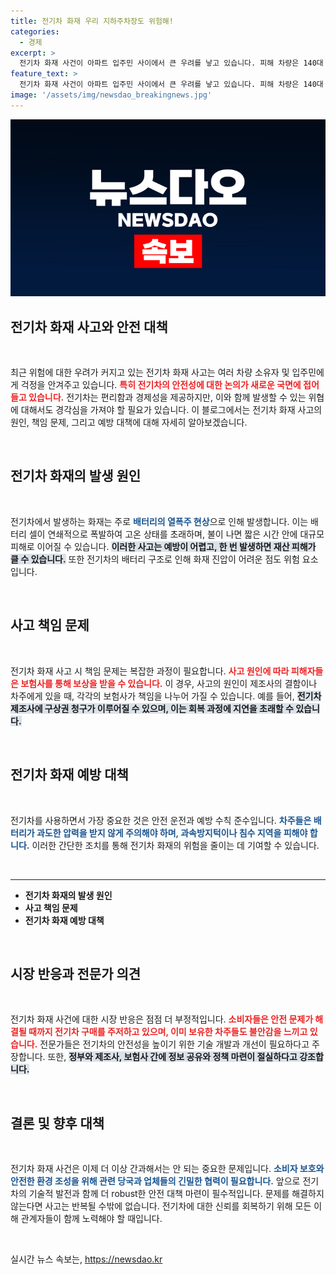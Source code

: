 ```yaml
---
title: 전기차 화재 우리 지하주차장도 위험해!
categories:
  - 경제
excerpt: >
  전기차 화재 사건이 아파트 입주민 사이에서 큰 우려를 낳고 있습니다. 피해 차량은 140대 이상으로, 벤츠의 책임 여부와 보상 문제에 대한 논의가 뜨거워지고 있습니다. 전기차의 화재 위험성을 줄이는 방법과 주의사항도 알아보세요!
feature_text: >
  전기차 화재 사건이 아파트 입주민 사이에서 큰 우려를 낳고 있습니다. 피해 차량은 140대 이상으로, 벤츠의 책임 여부와 보상 문제에 대한 논의가 뜨거워지고 있습니다. 전기차의 화재 위험성을 줄이는 방법과 주의사항도 알아보세요!
image: '/assets/img/newsdao_breakingnews.jpg'
---
```


<p><img src="/assets/img/newsdao_breakingnews.jpg" alt="flaretime 속보" /></p>

<h2 data-ke-size="size26">전기차 화재 사고와 안전 대책</h2>

<p data-ke-size="size16">&nbsp;</p>

<p>최근 위험에 대한 우려가 커지고 있는 전기차 화재 사고는 여러 차량 소유자 및 입주민에게 걱정을 안겨주고 있습니다. <b><span style="color: #ee2323;">특히 전기차의 안전성에 대한 논의가 새로운 국면에 접어들고 있습니다.</span></b> 전기차는 편리함과 경제성을 제공하지만, 이와 함께 발생할 수 있는 위협에 대해서도 경각심을 가져야 할 필요가 있습니다. 이 블로그에서는 전기차 화재 사고의 원인, 책임 문제, 그리고 예방 대책에 대해 자세히 알아보겠습니다.</p>

<p data-ke-size="size16">&nbsp;</p>

<h2 data-ke-size="size26">전기차 화재의 발생 원인</h2>

<p data-ke-size="size16">&nbsp;</p>

<p>전기차에서 발생하는 화재는 주로 <b><span style="color: #1a5490;">배터리의 열폭주 현상</span></b>으로 인해 발생합니다. 이는 배터리 셀이 연쇄적으로 폭발하여 고온 상태를 초래하며, 불이 나면 짧은 시간 안에 대규모 피해로 이어질 수 있습니다. <b><span style="background-color: #21538527;">이러한 사고는 예방이 어렵고, 한 번 발생하면 재산 피해가 클 수 있습니다.</span></b> 또한 전기차의 배터리 구조로 인해 화재 진압이 어려운 점도 위험 요소입니다. </p>

<p data-ke-size="size16">&nbsp;</p>

<h2 data-ke-size="size26">사고 책임 문제</h2>

<p data-ke-size="size16">&nbsp;</p>

<p>전기차 화재 사고 시 책임 문제는 복잡한 과정이 필요합니다. <b><span style="color: #ee2323;">사고 원인에 따라 피해자들은 보험사를 통해 보상을 받을 수 있습니다.</span></b> 이 경우, 사고의 원인이 제조사의 결함이나 차주에게 있을 때, 각각의 보험사가 책임을 나누어 가질 수 있습니다. 예를 들어, <b><span style="background-color: #21538527;">전기차 제조사에 구상권 청구가 이루어질 수 있으며, 이는 회복 과정에 지연을 초래할 수 있습니다.</span></b></p>

<p data-ke-size="size16">&nbsp;</p>

<h2 data-ke-size="size26">전기차 화재 예방 대책</h2>

<p data-ke-size="size16">&nbsp;</p>

<p>전기차를 사용하면서 가장 중요한 것은 안전 운전과 예방 수칙 준수입니다. <b><span style="color: #1a5490;">차주들은 배터리가 과도한 압력을 받지 않게 주의해야 하며, 과속방지턱이나 침수 지역을 피해야 합니다.</span></b> 이러한 간단한 조치를 통해 전기차 화재의 위험을 줄이는 데 기여할 수 있습니다. </p>

<p data-ke-size="size16">&nbsp;</p>

<hr />

<ul>
    <li><b>전기차 화재의 발생 원인</b></li>
    <li><b>사고 책임 문제</b></li>
    <li><b>전기차 화재 예방 대책</b></li>
</ul>

<p data-ke-size="size16">&nbsp;</p>

<h2 data-ke-size="size26">시장 반응과 전문가 의견</h2>

<p data-ke-size="size16">&nbsp;</p>

<p>전기차 화재 사건에 대한 시장 반응은 점점 더 부정적입니다. <b><span style="color: #ee2323;">소비자들은 안전 문제가 해결될 때까지 전기차 구매를 주저하고 있으며, 이미 보유한 차주들도 불안감을 느끼고 있습니다.</span></b> 전문가들은 전기차의 안전성을 높이기 위한 기술 개발과 개선이 필요하다고 주장합니다. 또한, <b><span style="background-color: #21538527;">정부와 제조사, 보험사 간에 정보 공유와 정책 마련이 절실하다고 강조합니다.</span></b></p>

<p data-ke-size="size16">&nbsp;</p>

<h2 data-ke-size="size26">결론 및 향후 대책</h2>

<p data-ke-size="size16">&nbsp;</p>

<p>전기차 화재 사건은 이제 더 이상 간과해서는 안 되는 중요한 문제입니다. <b><span style="color: #1a5490;">소비자 보호와 안전한 환경 조성을 위해 관련 당국과 업체들의 긴밀한 협력이 필요합니다.</span></b> 앞으로 전기차의 기술적 발전과 함께 더 robust한 안전 대책 마련이 필수적입니다. 문제를 해결하지 않는다면 사고는 반복될 수밖에 없습니다. 전기차에 대한 신뢰를 회복하기 위해 모든 이해 관계자들이 함께 노력해야 할 때입니다. </p>

<p data-ke-size="size16">&nbsp;</p>
실시간 뉴스 속보는, <a href="https://newsdao.kr" rel="dofollow">https://newsdao.kr</a>


